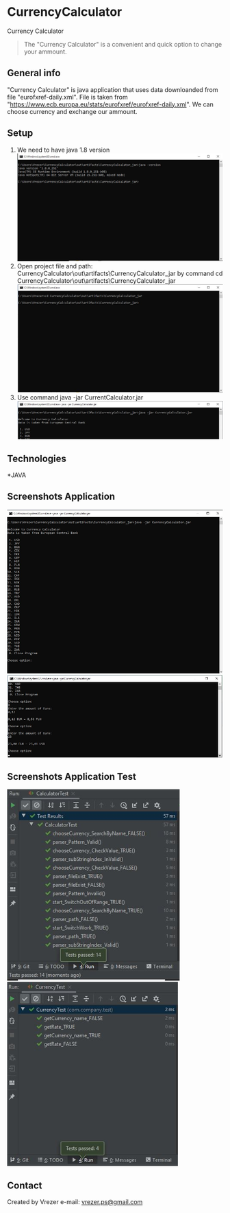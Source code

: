 # CurrencyCalculator
Currency Calculator

>The "Currency Calculator" is a convenient and quick option to change your ammount. 

## General info
"Currency Calculator" is java application that uses data downloanded from file "eurofxref-daily.xml". 
File is taken from "https://www.ecb.europa.eu/stats/eurofxref/eurofxref-daily.xml". We can choose currency and exchange our ammount.

## Setup
1. We need to have java 1.8 version
![](images/java_version.JPG)
2. Open project file and  path: CurrencyCalculator\out\artifacts\CurrencyCalculator_jar
by command cd CurrencyCalculator\out\artifacts\CurrencyCalculator_jar
![](images/java_path_file.JPG)
3. Use command java -jar CurrentCalculator.jar
![](images/java_command.JPG)

## Technologies
*JAVA

## Screenshots Application
![](images/application.JPG)
![](images/application2.JPG)

## Screenshots Application Test
![](images/test_calculator.JPG)
![](images/test_currency.JPG)

## Contact
Created by Vrezer
e-mail: vrezer.ps@gmail.com
